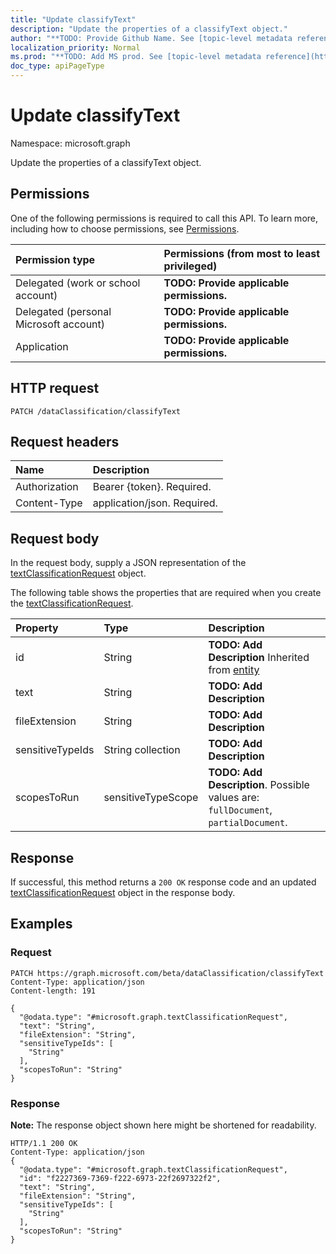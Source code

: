 ```yaml
---
title: "Update classifyText"
description: "Update the properties of a classifyText object."
author: "**TODO: Provide Github Name. See [topic-level metadata reference](https://msgo.azurewebsites.net/add/document/guidelines/metadata.html#topic-level-metadata)**"
localization_priority: Normal
ms.prod: "**TODO: Add MS prod. See [topic-level metadata reference](https://msgo.azurewebsites.net/add/document/guidelines/metadata.html#topic-level-metadata)**"
doc_type: apiPageType
---
```


# Update classifyText

Namespace: microsoft.graph

Update the properties of a classifyText object.

## Permissions
One of the following permissions is required to call this API. To learn more, including how to choose permissions, see [Permissions](/concepts/permissions-reference.md).

|Permission type|Permissions (from most to least privileged)|
|:---|:---|
|Delegated (work or school account)|**TODO: Provide applicable permissions.**|
|Delegated (personal Microsoft account)|**TODO: Provide applicable permissions.**|
|Application|**TODO: Provide applicable permissions.**|

## HTTP request

<!-- {
  "blockType": "ignored"
}
-->
``` http
PATCH /dataClassification/classifyText
```

## Request headers
|Name|Description|
|:---|:---|
|Authorization|Bearer {token}. Required.|
|Content-Type|application/json. Required.|

## Request body
In the request body, supply a JSON representation of the [textClassificationRequest](../resources/textclassificationrequest.md) object.

The following table shows the properties that are required when you create the [textClassificationRequest](../resources/textclassificationrequest.md).

|Property|Type|Description|
|:---|:---|:---|
|id|String|**TODO: Add Description** Inherited from [entity](../resources/entity.md)|
|text|String|**TODO: Add Description**|
|fileExtension|String|**TODO: Add Description**|
|sensitiveTypeIds|String collection|**TODO: Add Description**|
|scopesToRun|sensitiveTypeScope|**TODO: Add Description**. Possible values are: `fullDocument`, `partialDocument`.|



## Response

If successful, this method returns a `200 OK` response code and an updated [textClassificationRequest](../resources/textclassificationrequest.md) object in the response body.

## Examples

### Request
<!-- {
  "blockType": "request",
  "name": "update_classifytext"
}
-->
``` http
PATCH https://graph.microsoft.com/beta/dataClassification/classifyText
Content-Type: application/json
Content-length: 191

{
  "@odata.type": "#microsoft.graph.textClassificationRequest",
  "text": "String",
  "fileExtension": "String",
  "sensitiveTypeIds": [
    "String"
  ],
  "scopesToRun": "String"
}
```

### Response
**Note:** The response object shown here might be shortened for readability.
<!-- {
  "blockType": "response",
  "truncated": true
}
-->
``` http
HTTP/1.1 200 OK
Content-Type: application/json
{
  "@odata.type": "#microsoft.graph.textClassificationRequest",
  "id": "f2227369-7369-f222-6973-22f2697322f2",
  "text": "String",
  "fileExtension": "String",
  "sensitiveTypeIds": [
    "String"
  ],
  "scopesToRun": "String"
}
```

